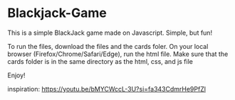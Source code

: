 # Blackjack-Game
This is a simple BlackJack game made on Javascript. Simple, but fun!


To run the files, download the files and the cards foler.
On your local browser (Firefox/Chrome/Safari/Edge), run the html file.
Make sure that the cards folder is in the same directory as the html, css, and js file


Enjoy!

inspiration: https://youtu.be/bMYCWccL-3U?si=fa343CdmrHe9PfZl
